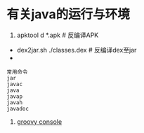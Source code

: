 # 有关java的运行与环境

1. apktool d *.apk            # 反编译APK
+ dex2jar.sh ./classes.dex   # 反编译dex至jar
+ 

```text
常用命令
jar
javac
java
javap
javah
javadoc
```

1. [groovy console](/java/groovyconsole.md)
